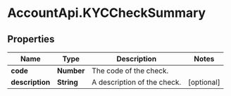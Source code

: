 # AccountApi.KYCCheckSummary

## Properties

Name | Type | Description | Notes
------------ | ------------- | ------------- | -------------
**code** | **Number** | The code of the check. | 
**description** | **String** | A description of the check. | [optional] 


